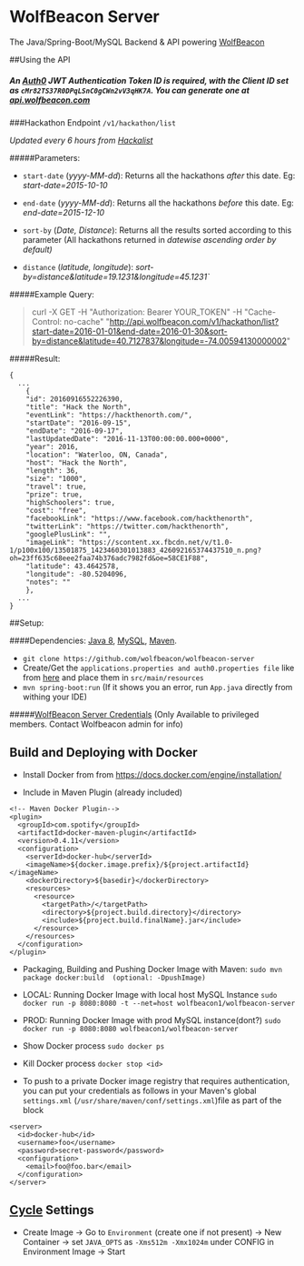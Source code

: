 # WolfBeacon Server

The Java/Spring-Boot/MySQL Backend & API powering [WolfBeacon](http://wolfbeacon.com)

##Using the API

##### An [Auth0](https://auth0.com) JWT Authentication Token ID is required, with the Client ID set as `cMr82TS37R0DPqLSnC0gCWn2vV3qHK7A`. You can generate one at [api.wolfbeacon.com](api.wolfbeacon.com)

###Hackathon Endpoint
`/v1/hackathon/list`

*Updated every 6 hours from [Hackalist](www.hackalist.org)*

#####Parameters:
* `start-date` (*yyyy-MM-dd*): Returns all the hackathons *after* this date. Eg: *start-date=2015-10-10*

* `end-date` (*yyyy-MM-dd*): Returns all the hackathons *before* this date. Eg: *end-date=2015-12-10*

* `sort-by` (*Date, Distance*): Returns all the results sorted according to this parameter (All hackathons returned in *datewise ascending order by default)*

 * `distance` (*latitude, longitude*): *sort-by=distance&latitude=19.1231&longitude=45.1231`*

#####Example Query: 

> curl -X GET -H "Authorization: Bearer YOUR_TOKEN" -H "Cache-Control: no-cache" "http://api.wolfbeacon.com/v1/hackathon/list?start-date=2016-01-01&end-date=2016-01-30&sort-by=distance&latitude=40.7127837&longitude=-74.00594130000002"


#####Result:
```
{
  ...
    {
    "id": 20160916552226390,
    "title": "Hack the North",
    "eventLink": "https://hackthenorth.com/",
    "startDate": "2016-09-15",
    "endDate": "2016-09-17",
    "lastUpdatedDate": "2016-11-13T00:00:00.000+0000",
    "year": 2016,
    "location": "Waterloo, ON, Canada",
    "host": "Hack the North",
    "length": 36,
    "size": "1000",
    "travel": true,
    "prize": true,
    "highSchoolers": true,
    "cost": "free",
    "facebookLink": "https://www.facebook.com/hackthenorth",
    "twitterLink": "https://twitter.com/hackthenorth",
    "googlePlusLink": "",
    "imageLink": "https://scontent.xx.fbcdn.net/v/t1.0-1/p100x100/13501875_1423460301013883_426092165374437510_n.png?oh=23ff635c68eee2faa74b376adc7982fd&oe=58CE1F88",
    "latitude": 43.4642578,
    "longitude": -80.5204096,
    "notes": ""
    },
  ...
}
```


##Setup:

####Dependencies: [Java 8](https://www.java.com/en/download/), [MySQL](http://dev.mysql.com/doc/refman/5.7/en/installing.html), [Maven](https://maven.apache.org/download.cgi).

* `git clone https://github.com/wolfbeacon/wolfbeacon-server`
* Create/Get the `applications.properties and auth0.properties file` like from [here](https://auth0.com/docs/quickstart/backend/java-spring-security/00-intro) and place them in `src/main/resources`
* `mvn spring-boot:run` (If it shows you an error, run `App.java` directly from withing your IDE)


#####[WolfBeacon Server Credentials](https://www.dropbox.com/s/8hk1z0yg015dk9w/wolfbeacon-new-server-credentials.tar.gz?dl=0) (Only Available to privileged members. Contact Wolfbeacon admin for info)


## Build and Deploying with Docker

* Install Docker from from https://docs.docker.com/engine/installation/

* Include in Maven Plugin (already included)
```
<!-- Maven Docker Plugin-->
<plugin>
  <groupId>com.spotify</groupId>
  <artifactId>docker-maven-plugin</artifactId>
  <version>0.4.11</version>
  <configuration>
    <serverId>docker-hub</serverId>
    <imageName>${docker.image.prefix}/${project.artifactId}</imageName>
    <dockerDirectory>${basedir}</dockerDirectory>
    <resources>
      <resource>
        <targetPath>/</targetPath>
        <directory>${project.build.directory}</directory>
        <include>${project.build.finalName}.jar</include>
      </resource>
    </resources>
  </configuration>
</plugin>
```


* Packaging, Building and Pushing Docker Image with Maven:
    `sudo mvn package docker:build  (optional: -DpushImage)`

* LOCAL: Running Docker Image with local host MySQL Instance
    `sudo docker run -p 8080:8080 -t --net=host wolfbeacon1/wolfbeacon-server`

* PROD: Running Docker Image with prod MySQL instance(dont?)
    `sudo docker run -p 8080:8080 wolfbeacon1/wolfbeacon-server`

* Show Docker process
    `sudo docker ps`

* Kill Docker process
    `docker stop <id>`

* To push to a private Docker image registry that requires authentication, you can put your credentials as follows in your Maven's global `settings.xml` (`/usr/share/maven/conf/settings.xml`)file as part of the <servers></servers> block
```
<server>
  <id>docker-hub</id>
  <username>foo</username>
  <password>secret-password</password>
  <configuration>
    <email>foo@foo.bar</email>
  </configuration>
</server>
```

## [Cycle](https://cycle.io) Settings

* Create Image -> Go to `Environment` (create one if not present) -> New Container -> set `JAVA_OPTS` as `-Xms512m -Xmx1024m` under CONFIG in Environment Image -> Start
